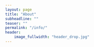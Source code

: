 ```yaml
---
layout: page
title: "About"
subheadline: ""
teaser: ""
permalink: "/info/"
header:
    image_fullwidth: "header_drop.jpg"
---
```

